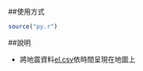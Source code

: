 ##使用方式
```r
source("py.r")
```

##說明
- 將地震資料[el.csv](https://github.com/gn01830657/Rcode/blob/master/data/dataset/el.csv)依時間呈現在地圖上
